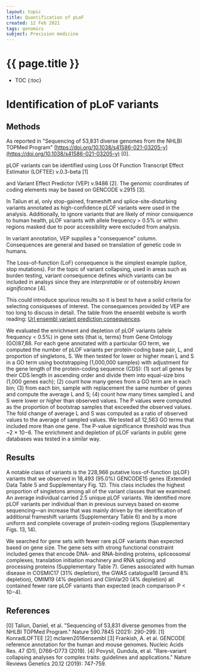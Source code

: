 ```yaml
---
layout: topic
title: Quantification of pLoF
created: 12 Feb 2021
tags: genomics
subject: Precision medicine
---
```

{{ page.title }}
================

* TOC
{:toc}

# Identification of pLoF variants
## Methods
As reported in "Sequencing of 53,831 diverse genomes from the NHLBI TOPMed Program"
[https://doi.org/10.1038/s41586-021-03205-y](https://doi.org/10.1038/s41586-021-03205-y) [0].
<!-- taliun2021sequencing -->
pLOF variants can be identified using Loss Of Function Transcript Effect Estimator (LOFTEE) v.0.3-beta [1]
<!-- curly-percent cite KonradLOFTEE curly-percent ccurly-percent cite mclaren2016ensembl curly-percent -->
and Variant Effect Predictor (VEP) v.9486 [2].
The genomic coordinates of coding elements may be based on GENCODE v.2915 [3].
<!-- frankish2019gencode -->
In Taliun et al, only stop-gained, 
frameshift and 
splice-site-disturbing variants annotated as high-confidence pLOF variants were used in the analysis.
Additionally, to ignore variants that are likely of minor consiquence to human health, 
pLOF variants with allele frequency > 0.5% or 
within regions masked due to poor accessibility were excluded from analysis.

In variant annotation, VEP supplies a "consequence" column.
Consequences are general and based on translation of genetic code in humans. 

The Loss-of-function (LoF) consequence is the simplest example (splice, stop mutations).
For the topic of variant collapsing, used in areas such as burden testing, 
variant consequence defines which variants can be included in analsys since they are _interpretable_ or of ostensibly _known significance_ [4].
<!-- povysil2019rare -->
This could introduce spurious results so it is  best to have a solid criteria for selecting consiqueses of interest. 
The consequences provided by VEP are too long to discuss in detail. 
The table from the ensembl website is worth reading:
[Url ensembl variant prediction consequences](https://grch37.ensembl.org/info/genome/variation/prediction/predicted_data.html#consequences).


We evaluated the enrichment and depletion of pLOF variants (allele frequency < 0.5%) in gene sets (that is, terms) from Gene Ontology (GO)87,88. For each gene annotated with a particular GO term, we computed the number of pLOF variants per protein-coding base pair, L, and proportion of singletons, S. We then tested for lower or higher mean L and S in a GO term using bootstrapping (1,000,000 samples) with adjustment for the gene length of the protein-coding sequence (CDS): (1) sort all genes by their CDS length in ascending order and divide them into equal-size bins (1,000 genes each); (2) count how many genes from a GO term are in each bin; (3) from each bin, sample with replacement the same number of genes and compute the average L and S; (4) count how many times sampled L and S were lower or higher than observed values. The P values were computed as the proportion of bootstrap samples that exceeded the observed values. The fold change of average L and S was computed as a ratio of observed values to the average of sampled values. We tested all 12,563 GO terms that included more than one gene. The P-value significance threshold was thus ~2 × 10−6. The enrichment and depletion of pLOF variants in public gene databases was tested in a similar way.

## Results
A notable class of variants is the 228,966 putative loss-of-function (pLOF) variants that we observed in 18,493 (95.0%) GENCODE15 genes (Extended Data Table 5 and Supplementary Fig. 12). This class includes the highest proportion of singletons among all of the variant classes that we examined. An average individual carried 2.5 unique pLOF variants. We identified more pLOF variants per individual than in previous surveys based on exome sequencing—an increase that was mainly driven by the identification of additional frameshift variants (Supplementary Table 6) and by a more uniform and complete coverage of protein-coding regions (Supplementary Figs. 13, 14).

We searched for gene sets with fewer rare pLOF variants than expected based on gene size. The gene sets with strong functional constraint included genes that encode DNA- and RNA-binding proteins, spliceosomal complexes, translation initiation machinery and RNA splicing and processing proteins (Supplementary Table 7). Genes associated with human disease in COSMIC17 (31% depletion), the GWAS catalogue18 (around 8% depletion), OMIM19 (4% depletion) and ClinVar20 (4% depletion) all contained fewer rare pLOF variants than expected (each comparison P < 10−4).

References
----------
<!-- curly-percent bibliography --cited curly-percent -->
[0]  Taliun, Daniel, et al. "Sequencing of 53,831 diverse genomes from the NHLBI TOPMed Program." Nature 590.7845 (2021): 290-299.
[1] KonradLOFTEE
[2] mclaren2016ensembl
[3] Frankish, A. et al. GENCODE reference annotation for the human and mouse genomes. Nucleic Acids Res. 47 (D1), D766–D773 (2019).
[4] Povysil, Gundula, et al. "Rare-variant collapsing analyses for complex traits: guidelines and applications." Nature Reviews Genetics 20.12 (2019): 747-759.
